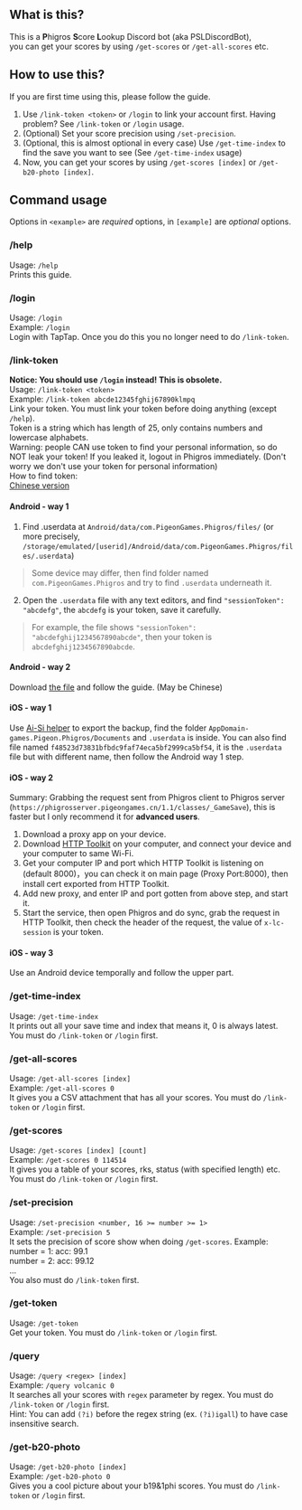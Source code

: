 ﻿## What is this?
This is a **P**higros **S**core **L**ookup Discord bot (aka PSLDiscordBot), <br/>
you can get your scores by using `/get-scores` or `/get-all-scores` etc.
## How to use this?
If you are first time using this, please follow the guide.
1. Use `/link-token <token>` or `/login` to link your account first. Having problem? See `/link-token` or `/login` usage.
2. (Optional) Set your score precision using `/set-precision`.
3. (Optional, this is almost optional in every case) Use `/get-time-index` to find the save you want to see (See `/get-time-index` usage)
4. Now, you can get your scores by using `/get-scores [index]` or `/get-b20-photo [index]`.
## Command usage

Options in `<example>` are _required_ options, in `[example]` are _optional_ options.
### /help
Usage: `/help` <br/>
Prints this guide.
### /login
Usage: `/login` <br/>
Example: `/login` <br/>
Login with TapTap. Once you do this you no longer need to do `/link-token`. <br/>
### /link-token
**Notice: You should use `/login` instead! This is obsolete.**<br/>
Usage: `/link-token <token>` <br/>
Example: `/link-token abcde12345fghij67890klmpq` <br/>
Link your token. You must link your token before doing anything (except `/help`). <br/>
Token is a string which has length of 25, only contains numbers and lowercase alphabets. <br/>
Warning: people CAN use token to find your personal information, so do NOT leak your token! 
If you leaked it, logout in Phigros immediately. (Don't worry we don't use your token for personal information) <br/>
How to find token: <br/>
[Chinese version](https://potent-cartwheel-e81.notion.site/Phigros-Bot-f154a4b0ea6446c28f62149587cd5f31)
#### Android - way 1

1. Find .userdata at `Android/data/com.PigeonGames.Phigros/files/`
(or more precisely, `/storage/emulated/[userid]/Android/data/com.PigeonGames.Phigros/files/.userdata`)
> Some device may differ, then find folder named `com.PigeonGames.Phigros` and try to find `.userdata` underneath it.
2. Open the `.userdata` file with any text editors, and find `"sessionToken": "abcdefg"`, the `abcdefg` is your token, save it carefully.
> For example, the file shows `"sessionToken": "abcdefghij1234567890abcde"`, then your token is `abcdefghij1234567890abcde`.

#### Android - way 2

Download [the file](http://qxsky.top:886/externalLinksController/chain/getstk.apk?ckey=UbcekU4SrbrP56nuuJsjSG4sR6XVva0QpH6cgRxykQ%2BLVKfVVy1N9ftDKol27wSM) and follow the guide. (May be Chinese)

#### iOS - way 1

Use [Ai-Si helper](https://m.i4.cn/) to export the backup, find the folder `AppDomain-games.Pigeon.Phigros/Documents` and `.userdata` is inside. You can also find file named `f48523d73831bfbdc9faf74eca5bf2999ca5bf54`, it is the `.userdata` file but with different name, then follow the Android way 1 step.

#### iOS - way 2

Summary: Grabbing the request sent from Phigros client to Phigros server (`https://phigrosserver.pigeongames.cn/1.1/classes/_GameSave`), this is faster but I only recommend it for **advanced users**.

1. Download a proxy app on your device.
2. Download [HTTP Toolkit](https://httptoolkit.com/) on your computer, and connect your device and your computer to same Wi-Fi. 
3. Get your computer IP and port which HTTP Toolkit is listening on (default 8000)，you can check it on main page (Proxy Port:8000), then install cert exported from HTTP Toolkit.
4. Add new proxy, and enter IP and port gotten from above step, and start it.
5. Start the service, then open Phigros and do sync, grab the request in HTTP Toolkit, then check the header of the request, the value of `x-lc-session` is your token.

#### iOS - way 3
Use an Android device temporally and follow the upper part.
### /get-time-index
Usage: `/get-time-index` <br/>
It prints out all your save time and index that means it, 0 is always latest. You must do `/link-token` or `/login` first.
### /get-all-scores
Usage: `/get-all-scores [index]` <br/>
Example: `/get-all-scores 0` <br/>
It gives you a CSV attachment that has all your scores. You must do `/link-token` or `/login` first.
### /get-scores
Usage: `/get-scores [index] [count]` <br/>
Example: `/get-scores 0 114514` <br/>
It gives you a table of your scores, rks, status (with specified length) etc. You must do `/link-token` or `/login` first.
### /set-precision
Usage: `/set-precision <number, 16 >= number >= 1>` <br/>
Example: `/set-precision 5` <br/>
It sets the precision of score show when doing `/get-scores`. Example:
number = 1: acc: 99.1 <br/>
number = 2: acc: 99.12 <br/>
... <br/>
You also must do `/link-token` first.
### /get-token
Usage: `/get-token` <br/>
Get your token. You must do `/link-token` or `/login` first.
### /query
Usage: `/query <regex> [index]` <br/>
Example: `/query volcanic 0` <br/>
It searches all your scores with `regex` parameter by regex. You must do `/link-token` or `/login` first. <br/>
Hint: You can add `(?i)` before the regex string (ex. `(?i)igall`) to have case insensitive search.
### /get-b20-photo
Usage: `/get-b20-photo [index]` <br/>
Example: `/get-b20-photo 0` <br/>
Gives you a cool picture about your b19&1phi scores. You must do `/link-token` or `/login` first.